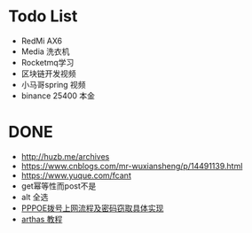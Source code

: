 # Todo List
* RedMi AX6
* Media 洗衣机
* Rocketmq学习
* 区块链开发视频
* 小马哥spring 视频
* binance 25400 本金



# DONE
* http://huzb.me/archives
* https://www.cnblogs.com/mr-wuxiansheng/p/14491139.html
* https://www.yuque.com/fcant
* get幂等性而post不是
* alt 全选
* [PPPOE拨号上网流程及密码窃取具体实现](https://www.cnblogs.com/sky-star/p/pppoe.html)
* [arthas 教程](https://www.sunshanpeng.com/tags/arthas/)